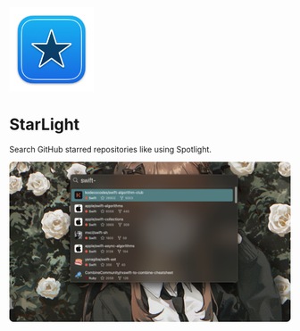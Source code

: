 <img width="30%" src= "Resources/StarLight.png">

# StarLight

Search GitHub starred repositories like using Spotlight.

![iShot_2025-01-15_21.19.39](Resources/iShot_2025-01-15_21.19.39.png)

